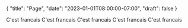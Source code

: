 {
  "title": "Page",
  "date": "2023-01-01T08:00:00-07:00",
  "draft": false
}

C'est francais
C'est francais
C'est francais
C'est francais
C'est francais
